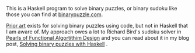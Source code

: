 This is a Haskell program to solve binary puzzles, or binary sudoku like those you can find at [binarypuzzle.com](http://www.binarypuzzle.com/index.php).

[Prior art](https://github.com/shlomif/binary-puzzle-garden) exists for solving binary puzzles using code, but not in Haskell that I am aware of. My approach owes a lot to Richard Bird's sudoku solver in [Pearls of Functional Algortithim Design](http://www.cambridge.org/gb/academic/subjects/computer-science/programming-languages-and-applied-logic/pearls-functional-algorithm-design?format=HB&isbn=9780521513388) and you can read about it in my blog post, [Solving binary puzzles with Haskell](https://charlieharvey.org.uk/page/solving_binary_pussles_with_haskell) .

